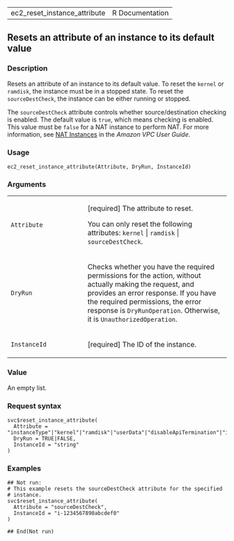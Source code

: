 <table style="width: 100%;">
<tbody>
<tr class="odd">
<td>ec2_reset_instance_attribute</td>
<td style="text-align: right;">R Documentation</td>
</tr>
</tbody>
</table>

## Resets an attribute of an instance to its default value

### Description

Resets an attribute of an instance to its default value. To reset the
`kernel` or `ramdisk`, the instance must be in a stopped state. To reset
the `sourceDestCheck`, the instance can be either running or stopped.

The `sourceDestCheck` attribute controls whether source/destination
checking is enabled. The default value is `true`, which means checking
is enabled. This value must be `false` for a NAT instance to perform
NAT. For more information, see [NAT
Instances](https://docs.aws.amazon.com/vpc/latest/userguide/VPC_NAT_Instance.html)
in the *Amazon VPC User Guide*.

### Usage

    ec2_reset_instance_attribute(Attribute, DryRun, InstanceId)

### Arguments

<table>
<colgroup>
<col style="width: 35%" />
<col style="width: 65%" />
</colgroup>
<tbody>
<tr class="odd">
<td><code
id="ec2_reset_instance_attribute_:_Attribute">Attribute</code></td>
<td><p>[required] The attribute to reset.</p>
<p>You can only reset the following attributes: <code>kernel</code> |
<code>ramdisk</code> | <code>sourceDestCheck</code>.</p></td>
</tr>
<tr class="even">
<td><code id="ec2_reset_instance_attribute_:_DryRun">DryRun</code></td>
<td><p>Checks whether you have the required permissions for the action,
without actually making the request, and provides an error response. If
you have the required permissions, the error response is
<code>DryRunOperation</code>. Otherwise, it is
<code>UnauthorizedOperation</code>.</p></td>
</tr>
<tr class="odd">
<td><code
id="ec2_reset_instance_attribute_:_InstanceId">InstanceId</code></td>
<td><p>[required] The ID of the instance.</p></td>
</tr>
</tbody>
</table>

### Value

An empty list.

### Request syntax

    svc$reset_instance_attribute(
      Attribute = "instanceType"|"kernel"|"ramdisk"|"userData"|"disableApiTermination"|"instanceInitiatedShutdownBehavior"|"rootDeviceName"|"blockDeviceMapping"|"productCodes"|"sourceDestCheck"|"groupSet"|"ebsOptimized"|"sriovNetSupport"|"enaSupport"|"enclaveOptions"|"disableApiStop",
      DryRun = TRUE|FALSE,
      InstanceId = "string"
    )

### Examples

    ## Not run: 
    # This example resets the sourceDestCheck attribute for the specified
    # instance.
    svc$reset_instance_attribute(
      Attribute = "sourceDestCheck",
      InstanceId = "i-1234567890abcdef0"
    )

    ## End(Not run)
